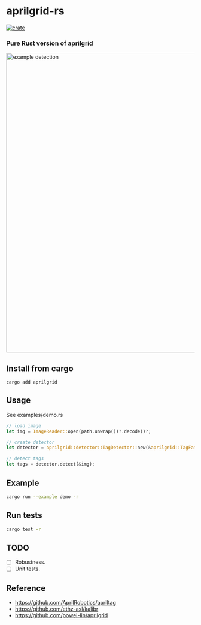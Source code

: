 # aprilgrid-rs
[![crate](https://img.shields.io/crates/v/aprilgrid.svg)](https://crates.io/crates/aprilgrid)

### Pure Rust version of aprilgrid


<img src="docs/example.png" width="800" alt="example detection">

## Install from cargo
```
cargo add aprilgrid
```

## Usage
See examples/demo.rs

```rust
// load image
let img = ImageReader::open(path.unwrap())?.decode()?;

// create detector
let detector = aprilgrid::detector::TagDetector::new(&aprilgrid::TagFamily::T36H11, None);

// detect tags
let tags = detector.detect(&img);
```

## Example
```sh
cargo run --example demo -r
```

## Run tests
```sh
cargo test -r
```

## TODO
- [ ] Robustness.
- [ ] Unit tests.

## Reference
- https://github.com/AprilRobotics/apriltag
- https://github.com/ethz-asl/kalibr
- https://github.com/powei-lin/aprilgrid
